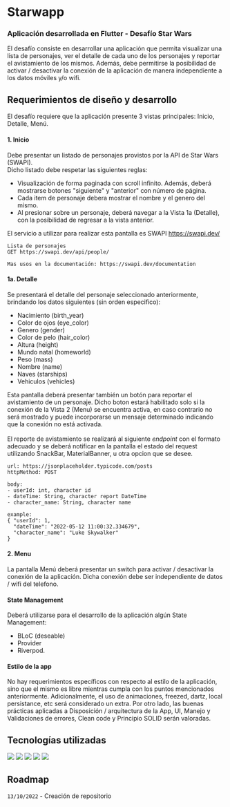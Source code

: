 # Starwapp
### Aplicación desarrollada en Flutter - Desafío Star Wars
El desafío consiste en desarrollar una aplicación que permita visualizar una lista de personajes, ver el detalle de cada uno de los personajes y reportar el avistamiento de los mismos. Además, debe permitirse la posibilidad de activar / desactivar la conexión de la aplicación de manera independiente a los datos móviles y/o wifi.

## Requerimientos de diseño y desarrollo
El desafío requiere que la aplicación presente 3 vistas principales: Inicio, Detalle, Menú.

#### 1. Inicio
Debe presentar un listado de personajes provistos por la API de Star Wars (SWAPI).<br>
Dicho listado debe respetar las siguientes reglas: 
- Visualización de forma paginada con scroll infinito. Además, deberá mostrarse botones "siguiente" y "anterior" con número de página.
- Cada item de personaje debera mostrar el nombre y el genero del mismo.
- Al presionar sobre un personaje, deberá navegar a la Vista 1a (Detalle), con la posibilidad de regresar a la vista anterior.

El servicio a utilizar para realizar esta pantalla es SWAPI  https://swapi.dev/

```
Lista de personajes
GET https://swapi.dev/api/people/

Mas usos en la documentación: https://swapi.dev/documentation
```

#### 1a. Detalle
Se presentará el detalle del personaje seleccionado anteriormente, brindando los datos siguientes (sin orden especifico):<br>

- Nacimiento (birth_year)
- Color de ojos (eye_color)
- Genero (gender)
- Color de pelo (hair_color)
- Altura (height)
- Mundo natal (homeworld)
- Peso (mass)
- Nombre (name)
- Naves (starships)
- Vehiculos (vehicles)

Esta pantalla deberá presentar también un botón para reportar el avistamiento de un personaje. Dicho boton estará habilitado solo si la conexión de la Vista 2 (Menu) se encuentra activa, en caso contrario no será mostrado y puede incorporarse un mensaje determinado indicando que la conexión no está activada.<br><br>
El reporte de avistamiento se realizará al siguiente *endpoint* con el formato adecuado y se deberá notificar en la pantalla el estado del request utilizando SnackBar, MaterialBanner, u otra opcion que se desee.

```
url: https://jsonplaceholder.typicode.com/posts
httpMethod: POST

body:
- userId: int, character id
- dateTime: String, character report DateTime
- character_name: String, character name

example:
{ "userId": 1,
  "dateTime": "2022-05-12 11:00:32.334679",
  "character_name": "Luke Skywalker"
}
```

#### 2. Menu
La pantalla Menú deberá presentar un switch para activar / desactivar la conexión de la aplicación. Dicha conexión debe ser independiente de datos / wifi del telefono.


#### State Management
Deberá utilizarse para el desarrollo de la aplicación algún State Management:<br>
- BLoC (deseable)
- Provider
- Riverpod.

#### Estilo de la app
No hay requerimientos específicos con respecto al estilo de la aplicación, sino que el mismo es libre mientras cumpla con los puntos mencionados anteriormente. Adicionalmente, el uso de animaciones, freezed, dartz, local persistance, etc será considerado un extra. Por otro lado, las buenas prácticas aplicadas a Disposición / arquitectura de la App, UI, Manejo y Validaciones de errores, Clean code y Principio SOLID serán valoradas.

## Tecnologías utilizadas
![](https://img.shields.io/badge/Dart-0175C2?style=for-the-badge&logo=dart&logoColor=white)
![](https://img.shields.io/badge/Flutter-02569B?style=for-the-badge&logo=flutter&logoColor=white)
![](https://img.shields.io/badge/VSCode-0078D4?style=for-the-badge&logo=visual%20studio%20code&logoColor=white)
![](https://img.shields.io/badge/Figma-F24E1E?style=for-the-badge&logo=figma&logoColor=white)
![](https://img.shields.io/badge/Google_Play-414141?style=for-the-badge&logo=google-play&logoColor=white)


## Roadmap

`13/10/2022` - Creación de repositorio<br>
